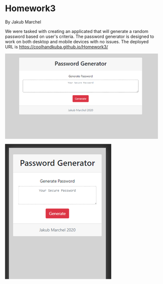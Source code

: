 # Homework3

By Jakub Marchel 

We were tasked with creating an applicated that will generate a random password based on user's criteria. The password generator is designed to work on both desktop and mobile devices with no issues. The deployed URL is https://coolhandkuba.github.io/Homework3/

![Desktop Screenshot](/Assets/Desktop.PNG)

![Mobile screenshot](/Assets/xs_screen.PNG)
